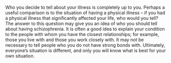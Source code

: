 Who you decide to tell about your illness is completely up to you.
Perhaps a useful comparison is to the situation of having a physical
illness – if you had a physical illness that significantly affected
your life, who would you tell? The answer to this question may give
you an idea of who you should tell about having schizophrenia. It is
often a good idea to explain your condition to the people with whom
you have the closest relationships; for example, those you live with
and those you work closely with. It may not be necessary to tell
people who you do not have strong bonds with. Ultimately, everyone’s
situation is different, and only you will know what is best for your
own situation.

